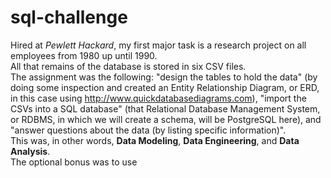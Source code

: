 # sql-challenge
Hired at *Pewlett Hackard*, my first major task is a research project on all employees from 1980 up until 1990.  
All that remains of the database is stored in six CSV files.  
The assignment was the following: "design the tables to hold the data" (by doing some inspection and created an Entity Relationship Diagram, or ERD, in this case using http://www.quickdatabasediagrams.com), "import the CSVs into a SQL database" (that Relational Database Management System, or RDBMS, in which we will create a schema, will be PostgreSQL here), and "answer questions about the data (by listing specific information)".  
This was, in other words, **Data Modeling**, **Data Engineering**, and **Data Analysis**.  
The optional bonus was to use
